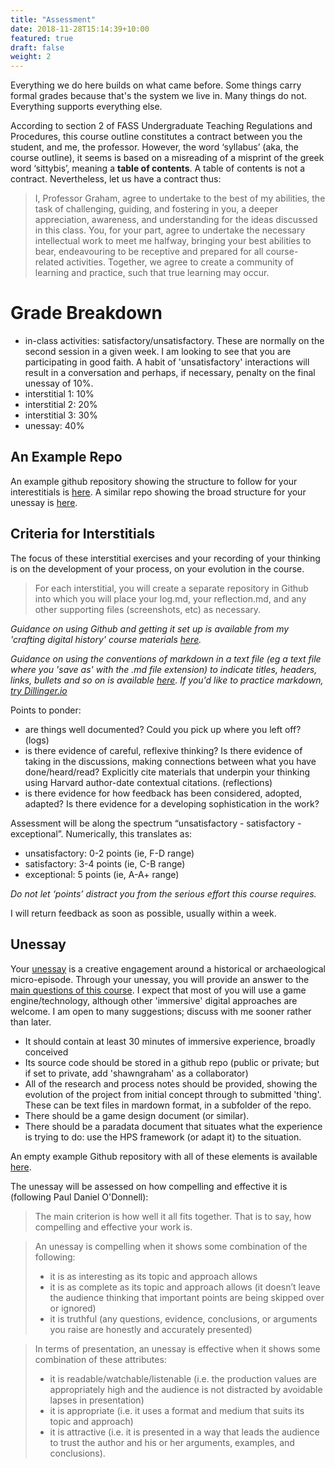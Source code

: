 ```yaml
---
title: "Assessment"
date: 2018-11-28T15:14:39+10:00
featured: true
draft: false
weight: 2
---
```


Everything we do here builds on what came before. Some things carry formal grades because that's the system we live in. Many things do not. Everything supports everything else.

According to section 2 of FASS Undergraduate Teaching Regulations and Procedures, this course outline constitutes a contract between you the student, and me, the professor. However, the word ‘syllabus’ (aka, the course outline), it seems is based on a misreading of a misprint of the greek word ‘sittybis’, meaning a **table of contents**. A table of contents is not a contract. Nevertheless, let us have a contract thus:

> I, Professor Graham, agree to undertake to the best of my abilities, the task of challenging, guiding, and fostering in you, a deeper appreciation, awareness, and understanding for the ideas discussed in this class. You, for your part, agree to undertake the necessary intellectual work to meet me halfway, bringing your best abilities to bear, endeavouring to be receptive and prepared for all course-related activities. Together, we agree to create a community of learning and practice, such that true learning may occur.

# Grade Breakdown

+ in-class activities: satisfactory/unsatisfactory. These are normally on the second session in a given week. I am looking to see that you are participating in good faith. A habit of 'unsatisfactory' interactions will result in a conversation and perhaps, if necessary, penalty on the final unessay of 10%.
+ interstitial 1: 10%
+ interstitial 2: 20%
+ interstitial 3: 30%
+ unessay:  40%

## An Example Repo

An example github repository showing the structure to follow for your interestitials is [here](#). A similar repo showing the broad structure for your unessay is [here](#).

## Criteria for Interstitials
The focus of these interstitial exercises and your recording of your thinking is on the development of your process, on your evolution in the course.

> For each interstitial, you will create a separate repository in Github into which you will place your log.md, your reflection.md, and any other supporting files (screenshots, etc) as necessary.

_Guidance on using Github and getting it set up is available from my 'crafting digital history' course materials [here](https://craftingdh.netlify.app/tutorials/github/)._

_Guidance on using the conventions of markdown in a text file (eg a text file where you 'save as' with the .md file extension) to indicate titles, headers, links, bullets and so on is available [here](https://www.markdownguide.org/cheat-sheet). If you'd like to practice markdown, [try Dillinger.io](https://dillinger.io/)_

Points to ponder:
  - are things well documented? Could you pick up where you left off? (logs)
  - is there evidence of careful, reflexive thinking? Is there evidence of taking in the discussions, making connections between what you have done/heard/read? Explicitly cite materials that underpin your thinking using Harvard author-date contextual citations. (reflections)
  - is there evidence for how feedback has been considered, adopted, adapted? Is there evidence for a developing sophistication in the work?

Assessment will be along the spectrum “unsatisfactory - satisfactory - exceptional”. Numerically, this translates as:
+ unsatisfactory: 0-2 points (ie, F-D range)
+ satisfactory: 3-4 points (ie, C-B range)
+ exceptional: 5 points (ie, A-A+ range)

_Do not let ‘points’ distract you from the serious effort this course requires._

I will return feedback as soon as possible, usually within a week.

## Unessay

Your [unessay](https://people.uleth.ca/~daniel.odonnell/Teaching/the-unessay) is a creative engagement around a historical or archaeological micro-episode. Through your unessay, you will provide an answer to the [main questions of this course](goals). I expect that most of you will use a game engine/technology, although  other 'immersive' digital approaches are welcome. I am open to many suggestions; discuss with me sooner rather than later.

- It should contain at least 30 minutes of immersive experience, broadly conceived
- Its source code should be stored in a github repo (public or private; but if set to private, add 'shawngraham' as a collaborator)
- All of the research and process notes should be provided, showing the evolution of the project from initial concept through to submitted 'thing'. These can be text files in mardown format, in a subfolder of the repo.
- There should be a game design document (or similar).
- There should be a paradata document that situates what the experience is trying to do: use the HPS framework (or adapt it) to the situation.

An empty example Github repository with all of these elements is available [here](#).

The unessay will be assessed on how compelling and effective it is (following Paul Daniel O'Donnell):

> The main criterion is how well it all fits together. That is to say, how compelling and effective your work is.

>An unessay is compelling when it shows some combination of the following:
> + it is as interesting as its topic and approach allows
> + it is as complete as its topic and approach allows (it doesn’t leave the audience thinking that important points are being skipped over or ignored)
> + it is truthful (any questions, evidence, conclusions, or arguments you raise are honestly and accurately presented)

> In terms of presentation, an unessay is effective when it shows some combination of these attributes:
> + it is readable/watchable/listenable (i.e. the production values are appropriately high and the audience is not distracted by avoidable lapses in presentation)
> + it is appropriate (i.e. it uses a format and medium that suits its topic and approach)
> + it is attractive (i.e. it is presented in a way that leads the audience to trust the author and his or her arguments, examples, and conclusions).
